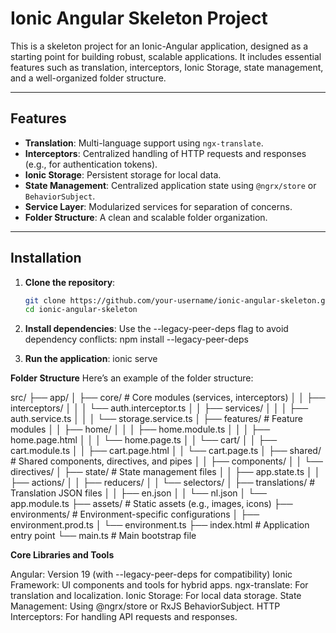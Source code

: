 # Ionic Angular Skeleton Project

This is a skeleton project for an Ionic-Angular application, designed as a starting point for building robust, scalable applications. It includes essential features such as translation, interceptors, Ionic Storage, state management, and a well-organized folder structure.

---

## Features

- **Translation**: Multi-language support using `ngx-translate`.
- **Interceptors**: Centralized handling of HTTP requests and responses (e.g., for authentication tokens).
- **Ionic Storage**: Persistent storage for local data.
- **State Management**: Centralized application state using `@ngrx/store` or `BehaviorSubject`.
- **Service Layer**: Modularized services for separation of concerns.
- **Folder Structure**: A clean and scalable folder organization.

---

## Installation

1. **Clone the repository**:
   ```bash
   git clone https://github.com/your-username/ionic-angular-skeleton.git
   cd ionic-angular-skeleton
   
2. **Install dependencies**: Use the --legacy-peer-deps flag to avoid dependency conflicts:
   npm install --legacy-peer-deps

3. **Run the application**:
   ionic serve


**Folder Structure**
Here’s an example of the folder structure:


src/
├── app/
│   ├── core/                # Core modules (services, interceptors)
│   │   ├── interceptors/
│   │   │   └── auth.interceptor.ts
│   │   ├── services/
│   │   │   ├── auth.service.ts
│   │   │   └── storage.service.ts
│   ├── features/            # Feature modules
│   │   ├── home/
│   │   │   ├── home.module.ts
│   │   │   ├── home.page.html
│   │   │   └── home.page.ts
│   │   └── cart/
│   │       ├── cart.module.ts
│   │       ├── cart.page.html
│   │       └── cart.page.ts
│   ├── shared/              # Shared components, directives, and pipes
│   │   ├── components/
│   │   └── directives/
│   ├── state/               # State management files
│   │   ├── app.state.ts
│   │   ├── actions/
│   │   ├── reducers/
│   │   └── selectors/
│   ├── translations/        # Translation JSON files
│   │   ├── en.json
│   │   └── nl.json
│   └── app.module.ts
├── assets/                  # Static assets (e.g., images, icons)
├── environments/            # Environment-specific configurations
│   ├── environment.prod.ts
│   └── environment.ts
├── index.html               # Application entry point
└── main.ts                  # Main bootstrap file



**Core Libraries and Tools**

Angular: Version 19 (with --legacy-peer-deps for compatibility)
Ionic Framework: UI components and tools for hybrid apps.
ngx-translate: For translation and localization.
Ionic Storage: For local data storage.
State Management: Using @ngrx/store or RxJS BehaviorSubject.
HTTP Interceptors: For handling API requests and responses.
